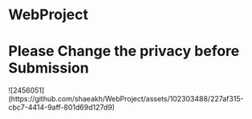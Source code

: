 # WebProject
<h1>Please Change the privacy before Submission</h1>
![2456051](https://github.com/shaeakh/WebProject/assets/102303488/227af315-cbc7-4414-9aff-801d69d127d9)
